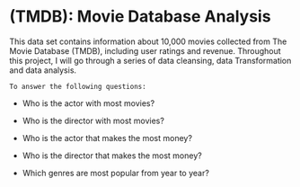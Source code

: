 # (TMDB): Movie Database Analysis
This data set contains information about 10,000 movies collected from The Movie Database (TMDB), including user ratings and revenue.
Throughout this project, I will go through a series of data cleansing, data Transformation and data analysis.

`To answer the following questions:`


- Who is the actor with most movies?

- Who is the director with most movies?

- Who is the actor that makes the most money?

- Who is the director that makes the most money?

- Which genres are most popular from year to year?
